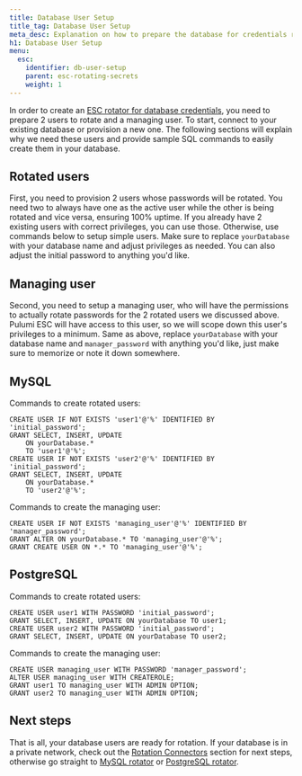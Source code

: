 ```yaml
---
title: Database User Setup
title_tag: Database User Setup
meta_desc: Explanation on how to prepare the database for credentials rotation
h1: Database User Setup
menu:
  esc:
    identifier: db-user-setup
    parent: esc-rotating-secrets
    weight: 1
---
```


In order to create an [ESC rotator for database credentials](/docs/esc/integrations/rotated-secrets), you need to prepare 2 users to rotate and a managing user. To start, connect to your existing database or provision a new one. The following sections will explain why we need these users and provide sample SQL commands to easily create them in your database.

## Rotated users

First, you need to provision 2 users whose passwords will be rotated. You need two to always have one as the active user while the other is being rotated and vice versa, ensuring 100% uptime. If you already have 2 existing users with correct privileges, you can use those. Otherwise, use commands below to setup simple users. Make sure to replace `yourDatabase` with your database name and adjust privileges as needed. You can also adjust the initial password to anything you'd like.

## Managing user

Second, you need to setup a managing user, who will have the permissions to actually rotate passwords for the 2 rotated users we discussed above. Pulumi ESC will have access to this user, so we will scope down this user's privileges to a minimum. Same as above, replace `yourDatabase` with your database name and `manager_password` with anything you'd like, just make sure to memorize or note it down somewhere.

## MySQL

Commands to create rotated users:

```
CREATE USER IF NOT EXISTS 'user1'@'%' IDENTIFIED BY 'initial_password';
GRANT SELECT, INSERT, UPDATE
    ON yourDatabase.*
    TO 'user1'@'%';
CREATE USER IF NOT EXISTS 'user2'@'%' IDENTIFIED BY 'initial_password';
GRANT SELECT, INSERT, UPDATE
    ON yourDatabase.*
    TO 'user2'@'%';
```

Commands to create the managing user:

```
CREATE USER IF NOT EXISTS 'managing_user'@'%' IDENTIFIED BY 'manager_password';
GRANT ALTER ON yourDatabase.* TO 'managing_user'@'%';
GRANT CREATE USER ON *.* TO 'managing_user'@'%';
```

## PostgreSQL

Commands to create rotated users:

```
CREATE USER user1 WITH PASSWORD 'initial_password';
GRANT SELECT, INSERT, UPDATE ON yourDatabase TO user1;
CREATE USER user2 WITH PASSWORD 'initial_password';
GRANT SELECT, INSERT, UPDATE ON yourDatabase TO user2;
```

Commands to create the managing user:

```
CREATE USER managing_user WITH PASSWORD 'manager_password';
ALTER USER managing_user WITH CREATEROLE;
GRANT user1 TO managing_user WITH ADMIN OPTION;
GRANT user2 TO managing_user WITH ADMIN OPTION;
```

## Next steps

That is all, your database users are ready for rotation. If your database is in a private network, check out the [Rotation Connectors](/docs/esc/environments/rotation#rotation-connectors) section for next steps, otherwise go straight to [MySQL rotator](/docs/esc/integrations/rotated-secrets/mysql) or [PostgreSQL rotator](/docs/esc/integrations/rotated-secrets/postgres).
